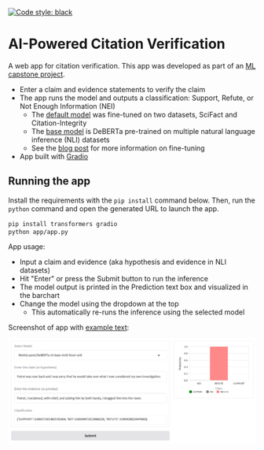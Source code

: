 [![Code style: black](https://img.shields.io/badge/code%20style-black-000000.svg)](https://github.com/psf/black)

# AI-Powered Citation Verification

A web app for citation verification.
This app was developed as part of an [ML capstone project](https://github.com/jedick/ML-capstone-project).

- Enter a claim and evidence statements to verify the claim
- The app runs the model and outputs a classification: Support, Refute, or Not Enough Information (NEI)
  - The [default model](https://huggingface.co/jedick/DeBERTa-v3-base-mnli-fever-anli-scifact-citint) was fine-tuned on two datasets, SciFact and Citation-Integrity
  - The [base model](https://huggingface.co/MoritzLaurer/DeBERTa-v3-base-mnli-fever-anli) is DeBERTa pre-trained on multiple natural language inference (NLI) datasets
  - See the [blog post](https://jedick.github.io/blog/experimenting-with-transformer-models-for-citation-verification/) for more information on fine-tuning
- App built with [Gradio](https://github.com/gradio-app/gradio)

## Running the app

Install the requirements with the `pip install` command below.
Then, run the `python` command and open the generated URL to launch the app.

```
pip install transformers gradio
python app/app.py
```

App usage:

- Input a claim and evidence (aka hypothesis and evidence in NLI datasets)
- Hit "Enter" or press the Submit button to run the inference
- The model output is printed in the Prediction text box and visualized in the barchart
- Change the model using the dropdown at the top
  - This automatically re-runs the inference using the selected model

Screenshot of app with [example text](https://huggingface.co/datasets/nyu-mll/multi_nli/viewer/default/train?row=37&views%5B%5D=train):

![Screenshot of AI4citations app](./images/AI4citations_screenshot.png)
